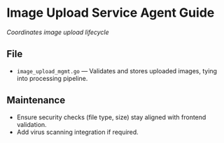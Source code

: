 # Image Upload Service Agent Guide
*Coordinates image upload lifecycle*

## File
- `image_upload_mgmt.go` — Validates and stores uploaded images, tying into processing pipeline.

## Maintenance
- Ensure security checks (file type, size) stay aligned with frontend validation.
- Add virus scanning integration if required.

